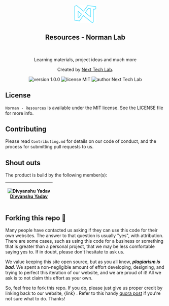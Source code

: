 <div align="center">
  <img alt="Next Tech lab Logo" src="public/logo.png" height="56" />
</div>
<div align="center">
  <h2>Resources - Norman Lab</h2>
</div>

<br>
<p align="center">
Learning materials, project ideas and much more
</p>
<p align="center">
Created by <a href="">Next Tech Lab</a>.
</p>
<p align="center">
    <img src="https://img.shields.io/badge/version-1.0.0-yellowgreen" alt="version 1.0.0"/>
    <img src="https://img.shields.io/badge/license-MIT-brightgreen" alt="license MIT"/>
    <img src="https://img.shields.io/badge/author-Next%20Tech%20Lab-blue" alt="author Next Tech Lab"/>
</p>

## License

`Norman - Resources` is available under the MIT license. See the LICENSE file for more info.


## Contributing

Please read `Contributing.md` for details on our code of conduct, and the process for submitting pull requests to us.

## Shout outs
The product is build by the following member(s):

| <p align="center">![Divyanshu Yadav](https://github.com/divyanshu1810.png?size=128)<br>[Divyanshu Yadav](https://github.com/divyanshu1810)</p> | 
| ---------------------------------------------------------------------------------------------------------------------------------- | 
## Forking this repo 🚨

Many people have contacted us asking if they can use this code for their own websites. The answer to that question is usually "yes", with attribution. There are some cases, such as using this code for a business or something that is greater than a personal project, that we may be less comfortable saying yes to. If in doubt, please don't hesitate to ask us.

We value keeping this site open source, but as you all know, _**plagiarism is bad**_. We spent a non-negligible amount of effort developing, designing, and trying to perfect this iteration of our website, and we are proud of it! All we ask is to not claim this effort as your own.

So, feel free to fork this repo. If you do, please just give us proper credit by linking back to our website, {link} . Refer to this handy [quora post](https://www.quora.com/Is-it-bad-to-copy-other-peoples-code) if you're not sure what to do. Thanks!
